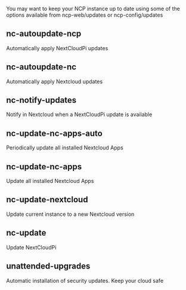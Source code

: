 You may want to keep your NCP instance up to date using some of the options available from ncp-web/updates or ncp-config/updates


## nc-autoupdate-ncp      

Automatically apply NextCloudPi updates

## nc-autoupdate-nc       

Automatically apply Nextcloud updates

## nc-notify-updates      

Notify in Nextcloud when a NextCloudPi update is available

## nc-update-nc-apps-auto 

Periodically update all installed Nextcloud Apps

## nc-update-nc-apps      

Update all installed Nextcloud Apps 

## nc-update-nextcloud    

Update current instance to a new Nextcloud version

## nc-update              

Update NextCloudPi  

## unattended-upgrades    

Automatic installation of security updates. Keep your cloud safe 
